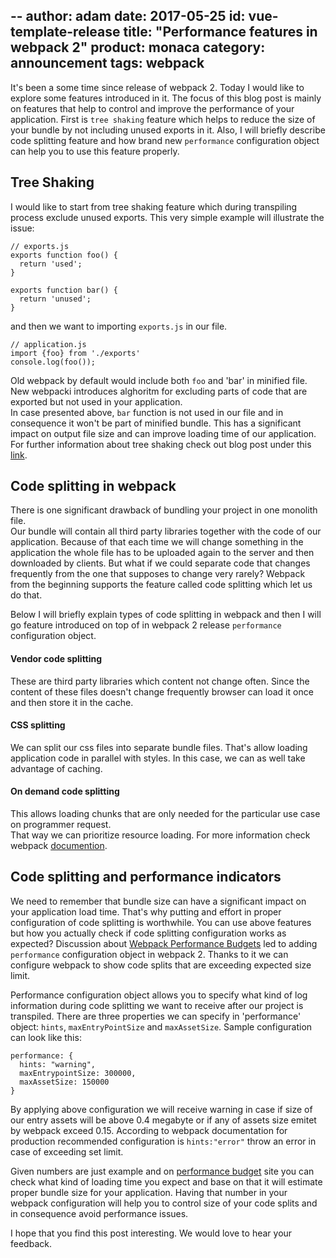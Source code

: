 --
author: adam
date: 2017-05-25
id: vue-template-release
title: "Performance features in webpack 2"
product: monaca
category: announcement
tags: webpack 
---

It's been a some time since release of webpack 2. Today I would like to explore some features introduced in it.
The focus of this blog post is mainly on features that help to control and improve the performance of your application. 
First is `tree shaking` feature which helps to reduce the size of your bundle by not including 
unused exports in it. Also, I will briefly describe code splitting feature and
how brand new `performance` configuration object can help you to use this feature properly.

## Tree Shaking
I would like to start from tree shaking feature which during transpiling process exclude
unused exports. This very simple example will illustrate the issue: 

```
// exports.js
exports function foo() {
  return 'used';
}

exports function bar() {
  return 'unused';
}
```
and then we want to importing `exports.js` in our file.

```
// application.js
import {foo} from './exports'
console.log(foo());
```

Old webpack by default would include both `foo` and 'bar' in minified file. 
New webpacki introduces alghoritm for excluding parts of code that are exported but not used in your application.   
In case presented above, `bar` function is not used in our file and in consequence it won't be part of minified bundle. 
This has a significant impact on output file size and can improve loading time of our application.
For further information about tree shaking check out blog post under 
this [link](http://2ality.com/2015/12/webpack-tree-shaking.html).


## Code splitting in webpack 

There is one significant drawback of bundling your project in one monolith file.  
Our bundle will contain all third party libraries together with the code of our application. 
Because of that each time we will change something in the application the whole file has to be
uploaded again to the server and then downloaded by clients. But what if we could separate 
code that changes frequently from the one that supposes to change very rarely? 
Webpack from the beginning supports the feature called code splitting which let us do that. 

Below I will briefly explain types of code splitting in webpack and then I will go feature introduced on top of 
in webpack 2 release `performance` configuration object.
<!--Configuring chunk name in import.-->

#### Vendor code splitting

These are third party libraries which content not change often. Since the content of these files
doesn't change frequently browser can load it once and then store it in the cache.

#### CSS splitting

We can split our css files into separate bundle files. That's allow loading application code in parallel 
with styles. In this case, we can as well take advantage of caching. 

#### On demand code splitting

This allows loading chunks that are only needed for the particular use case on programmer request.  
That way we can prioritize resource loading.
For more information check webpack [documention](https://webpack.js.org/guides/code-splitting-async/).

## Code splitting and performance indicators

We need to remember that bundle size can have a significant impact on your application load time.
That's why putting and effort in proper configuration of code splitting is worthwhile.
You can use above features but how you actually check if code splitting configuration works as expected?
Discussion about [Webpack Performance Budgets](https://github.com/webpack/webpack/issues/3216) 
led to adding `performance` configuration object in webpack 2.
Thanks to it we can configure webpack to show code splits that are exceeding expected size limit. 

Performance configuration object allows you to specify what kind of log information during code splitting we 
want to receive after our project is transpiled. There are three properties we can specify 
in 'performance' object: `hints`, `maxEntryPointSize` and `maxAssetSize`. Sample configuration can
look like this:

```
performance: {
  hints: "warning",
  maxEntrypointSize: 300000,
  maxAssetSize: 150000
}
```

By applying above configuration we will receive warning in case if size of our entry 
assets will be above 0.4 megabyte or if any of assets size emitet by webpack exceed 0.15. 
According to webpack documentation for production recommended configuration is `hints:"error"` throw an 
error in case of exceeding set limit.

Given numbers are just example and on [performance budget](http://www.performancebudget.io/) site you can 
check what kind of loading time you expect and base on that it will estimate proper bundle size for your application.
Having that number in your webpack configuration will help you to control size of your code splits
and in consequence avoid performance issues.

I hope that you find this post interesting. We would love to hear your feedback.
